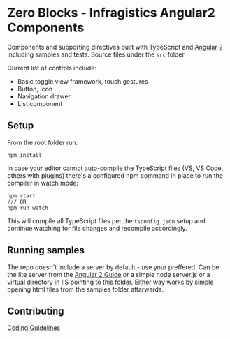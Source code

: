 # Zero Blocks -  Infragistics Angular2 Components

Components and supporting directives built with TypeScript and [Angular 2](https://angular.io/) 
including samples and tests. Source files under the `src` folder.

Current list of controls include:

- Basic toggle view framework, touch gestures
- Button, Icon
- Navigation drawer
- List component

## Setup
From the root folder run:

```
npm install
``` 

In case your editor cannot auto-compile the TypeScript files (VS, VS Code, others with plugins) 
there's a configured npm command in place to run the compiler in watch mode:
```
npm start
/// OR
npm run watch
``` 
This will compile all TypeScript files per the `tsconfig.json` setup and continue watching for 
file changes and recompile accordingly. 

## Running samples
The repo doesn't include a server by default - use your preffered. Can be the lite server from the 
[Angular 2 Guide](https://angular.io/docs/ts/latest/quickstart.html#!#package-json) or a simple node server.js
or a virtual directory in IIS pointing to this folder. Either way works by simple opening html files from
the samples folder aftarwards. 

## Contributing
[Coding Guidelines](../../wiki/Coding-guidelines-for-Zero-Blocks)
